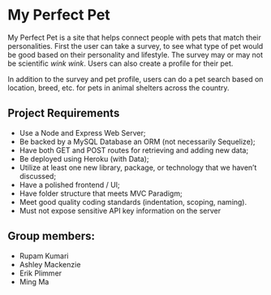 # My Perfect Pet

My Perfect Pet is a site that helps connect people with pets that match their personalities. First the user can take a survey, to see what type of pet would be good based on their personality and lifestyle. The survey may or may not be scientific *wink wink*. Users can also create a profile for their pet.

In addition to the survey and pet profile, users can do a pet search based on location, breed, etc. for pets in animal shelters across the country.

## Project Requirements
* Use a Node and Express Web Server;
* Be backed by a MySQL Database an ORM (not necessarily Sequelize);
* Have both GET and POST routes for retrieving and adding new data;
* Be deployed using Heroku (with Data);
* Utilize at least one new library, package, or technology that we haven’t discussed;
* Have a polished frontend / UI;
* Have folder structure that meets MVC Paradigm;
* Meet good quality coding standards (indentation, scoping, naming).
* Must not expose sensitive API key information on the server

## Group members:

* Rupam Kumari 
* Ashley Mackenzie
* Erik Plimmer
* Ming Ma
